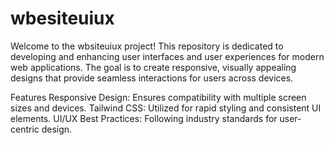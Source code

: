 ﻿# wbesiteuiux
Welcome to the wbsiteuiux project! This repository is dedicated to developing and enhancing user interfaces and user experiences for modern web applications. The goal is to create responsive, visually appealing designs that provide seamless interactions for users across devices.

Features
Responsive Design: Ensures compatibility with multiple screen sizes and devices.
Tailwind CSS: Utilized for rapid styling and consistent UI elements.
UI/UX Best Practices: Following industry standards for user-centric design.
